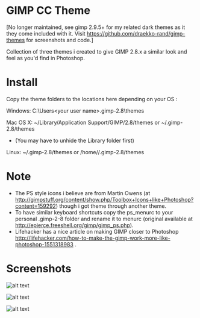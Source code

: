 GIMP CC Theme
===

[No longer maintained, see gimp 2.9.5+ for my related dark themes as it they come included with it. Visit https://github.com/draekko-rand/gimp-themes for screenshots and code.]

Collection of three themes i created to give GIMP 2.8.x a similar look and feel as you'd find in Photoshop.  


Install
===


Copy the theme folders to the locations here depending on your OS :  

Windows: C:\Users\<your user name>\.gimp-2.8\themes  

Mac OS X: ~/Library/Application Support/GIMP/2.8/themes   or   ~/.gimp-2.8/themes  
   * (You may have to unhide the Library folder first)  

Linux: ~/.gimp-2.8/themes   or   /home/<your user name>/.gimp-2.8/themes  


Note
===


* The PS style icons i believe are from Martin Owens (at http://gimpstuff.org/content/show.php/Toolbox+Icons+like+Photoshop?content=159292) though i got theme through another theme.
* To have similar keyboard shortcuts copy the ps_menurc to your personal .gimp-2-8 folder and rename it to menurc (original available at http://epierce.freeshell.org/gimp/gimp_ps.php).
* Lifehacker has a nice article on making GIMP closer to Photoshop http://lifehacker.com/how-to-make-the-gimp-work-more-like-photoshop-1551318983 .


Screenshots
===


![alt text](https://github.com/draekko/gimp-cc-themes/raw/master/dark.png "GIMP CC Dark theme")

![alt text](https://github.com/draekko/gimp-cc-themes/raw/master/darker.png "GIMP CC Darker theme")

![alt text](https://github.com/draekko/gimp-cc-themes/raw/master/darkest.png "GIMP CC Darkest theme")




